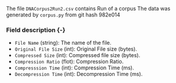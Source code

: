 The file `DNACorpus2Run2.csv` contains Run of a corpus
The data was generated by `corpus.py` from git hash 982e014


### Field description {-}

  * `File Name` (string): The name of the file.
  * `Original File Size` (int): Original File size (bytes).
  * `Compressed Size` (int): Compressed file size (bytes).
  * `Compression Ratio` (flot): Compression Ratio.
  * `Compresssion Time` (int): Compression Time (ms).
  * `Decompression Time` (int): Decompression Time (ms).
